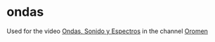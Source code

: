 # ondas
Used for the video [Ondas, Sonido y Espectros](https://youtu.be/s7DeLWXeWgY) in the channel [Oromen](https://www.youtube.com/channel/UClLhHAJP6BBAGvGVTFE7l9g)